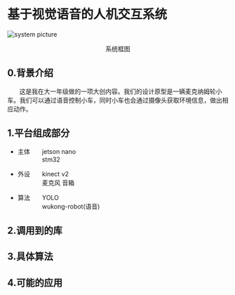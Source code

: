 # 基于视觉语音的人机交互系统

![system picture](https://github.com/lilelife0/an-interactive-system-based-on-voice-and-vision/blob/master/图片1.png)<br><p align="center">
  系统框图
</p>

## 0.背景介绍
&nbsp;&nbsp;&nbsp;&nbsp;&nbsp;&nbsp;&nbsp;这是我在大一年级做的一项大创内容。我们的设计原型是一辆麦克纳姆轮小车。我们可以通过语音控制小车，同时小车也会通过摄像头获取环境信息，做出相应动作。


## 1.平台组成部分

* 主体&nbsp;&nbsp;&nbsp;&nbsp;&nbsp;&nbsp;&nbsp;jetson nano<br>
&nbsp;&nbsp;&nbsp;&nbsp;&nbsp;&nbsp;&nbsp;&nbsp;&nbsp;&nbsp;&nbsp;&nbsp;&nbsp;&nbsp;stm32

* 外设&nbsp;&nbsp;&nbsp;&nbsp;&nbsp;&nbsp;&nbsp;kinect v2<br>
&nbsp;&nbsp;&nbsp;&nbsp;&nbsp;&nbsp;&nbsp;&nbsp;&nbsp;&nbsp;&nbsp;&nbsp;&nbsp;&nbsp;麦克风  音箱

* 算法&nbsp;&nbsp;&nbsp;&nbsp;&nbsp;&nbsp;&nbsp;YOLO<br>
&nbsp;&nbsp;&nbsp;&nbsp;&nbsp;&nbsp;&nbsp;&nbsp;&nbsp;&nbsp;&nbsp;&nbsp;&nbsp;&nbsp;wukong-robot(语音)
 
## 2.调用到的库

## 3.具体算法

## 4.可能的应用
